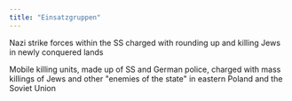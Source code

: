```yaml
---
title: "Einsatzgruppen"
---
```

Nazi strike forces within the SS charged with rounding up and killing Jews in newly conquered lands

Mobile killing units, made up of SS and German police, charged with mass killings of Jews and other &quot;enemies of the state&quot; in eastern Poland and the Soviet Union


